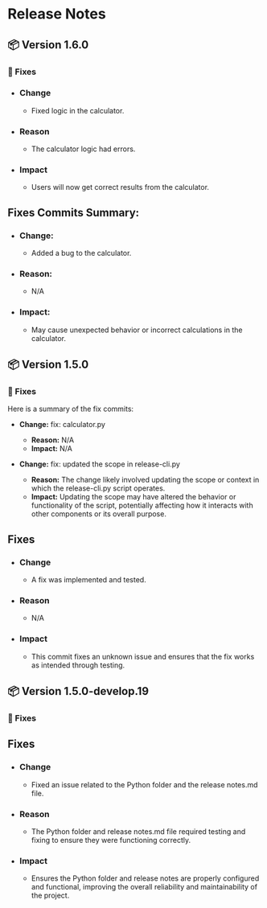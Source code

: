 # Release Notes

## 📦 Version 1.6.0

### 🐛 Fixes

- ### Change
    - Fixed logic in the calculator.
- ### Reason
    - The calculator logic had errors.
- ### Impact
    - Users will now get correct results from the calculator.

## Fixes Commits Summary:

- ### Change:
    - Added a bug to the calculator.
- ### Reason:
    - N/A
- ### Impact:
    - May cause unexpected behavior or incorrect calculations in the calculator.

## 📦 Version 1.5.0

### 🐛 Fixes

Here is a summary of the fix commits: 

- **Change:** fix: calculator.py 
    - **Reason:** N/A
    - **Impact:** N/A

- **Change:** fix: updated the scope in release-cli.py 
    - **Reason:** The change likely involved updating the scope or context in which the release-cli.py script operates.
    - **Impact:** Updating the scope may have altered the behavior or functionality of the script, potentially affecting how it interacts with other components or its overall purpose.

## Fixes

- ### Change
    - A fix was implemented and tested.
- ### Reason
    - N/A
- ### Impact
    - This commit fixes an unknown issue and ensures that the fix works as intended through testing.

## 📦 Version 1.5.0-develop.19

### 🐛 Fixes

## Fixes

- ### Change
    - Fixed an issue related to the Python folder and the release notes.md file.
- ### Reason
    - The Python folder and release notes.md file required testing and fixing to ensure they were functioning correctly.
- ### Impact
    - Ensures the Python folder and release notes are properly configured and functional, improving the overall reliability and maintainability of the project.
